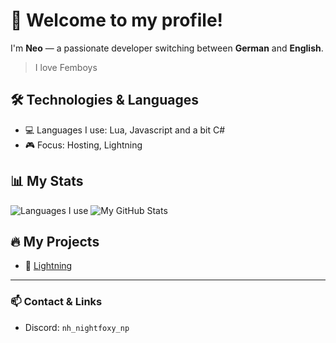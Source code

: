 # 👋 Welcome to my profile!

I'm **Neo** — a passionate developer switching between **German** and **English**.  

> I love Femboys

## 🛠️ Technologies & Languages
- 💻 Languages I use: Lua, Javascript and a bit C#
- 🎮 Focus: Hosting, Lightning

## 📊 My Stats

![Languages I use](https://github-readme-stats.vercel.app/api/top-langs/?username=NH-Neo-PS&layout=compact&title_color=ff0000&text_color=ffffff&icon_color=ff0000&bg_color=000000&hide=html,css,python,c,c++,shaderlab,hlsl,java)
![My GitHub Stats](https://github-readme-stats.vercel.app/api?username=NH-Neo-PS&show_icons=true&title_color=ff0000&text_color=ffffff&icon_color=ff0000&bg_color=000000&hide=issues)

## 🔥 My Projects
- 🚀 [Lightning](https://lightningcentral.de)

---

### 📫 Contact & Links
- Discord: `nh_nightfoxy_np`
